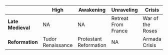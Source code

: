 ||**High**|**Awakening**|**Unraveling**|**Crisis**|
|---|---|---|---|---|
**Late Medieval** | NA | NA | Retreat From France | War of the Roses
**Reformation** | Tudor Renaissance | Protestant Reformation | NA | Armada Crisis 
